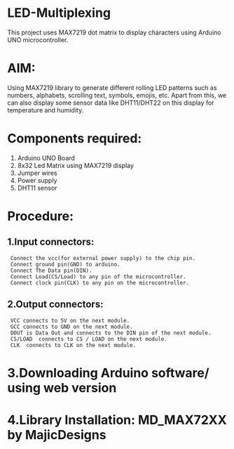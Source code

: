 # LED-Multiplexing
This project uses MAX7219 dot matrix to display characters using Arduino UNO microcontroller.

# AIM:
Using MAX7219 library to generate different rolling LED patterns such as numbers, alphabets, scrolling text, symbols, emojis, etc. Apart from this, we can also display some sensor data like DHT11/DHT22 on this display for temperature and humidity.

# Components required:
1.	Arduino UNO Board
2.	8x32 Led Matrix using MAX7219 display
3.	Jumper wires
4.	Power supply
5.	DHT11 sensor

# Procedure:
## 1.Input connectors:
     Connect the vcc(for external power supply) to the chip pin.
     Connect ground pin(GND) to arduino.
     Connect The Data pin(DIN).
     Connect Load(CS/Load) to any pin of the microcontroller.
     Connect clock pin(CLK) to any pin on the microcontroller.
## 2.Output connectors:
     VCC connects to 5V on the next module.
     GCC connects to GND on the next module.
     DOUT is Data Out and connects to the DIN pin of the next module.
     CS/LOAD  connects to CS / LOAD on the next module.
     CLK  connects to CLK on the next module.
# 3.Downloading Arduino software/ using web version
# 4.Library Installation: MD_MAX72XX by MajicDesigns
